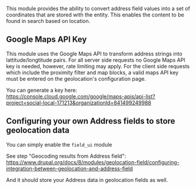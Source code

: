 This module provides the ability to convert address field values into a set of
coordinates that are stored with the entity. This enables the content to be 
found in search based on location.

## Google Maps API Key
This module uses the Google Maps API to transform address strings into 
lattitude/longtitude pairs. For all server side requests no Google Maps API
key is needed, however, rate limiting may apply. For the client side requests
which include the proximity filter and map blocks, a valid maps API key must
be entered on the geolocation's configuration page.

You can generate a key here:
https://console.cloud.google.com/google/maps-apis/api-list?project=social-local-171213&organizationId=841499249988

## Configuring your own Address fields to store geolocation data
You can simply enable the `field_ui` module

See step "Geocoding results from Address field": 
https://www.drupal.org/docs/8/modules/geolocation-field/configuring-integration-between-geolocation-and-address-field

And it should store your Address data in geolocation fields as well. 
